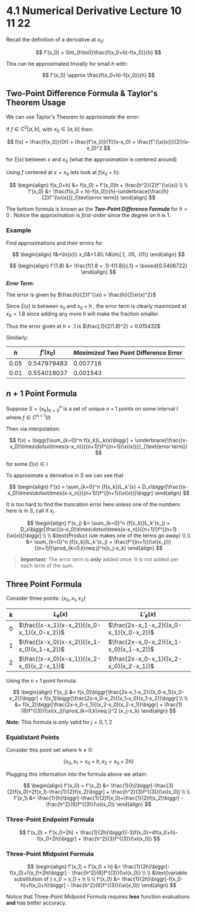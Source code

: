 # 4.1 Numerical Derivative Lecture 10 11 22
Recall the definition of a derivative at $x_0:$

$$
f'(x_0) = \lim_{h\to0}\frac{f(x_0+h)-f(x_0)}{h}
$$

This can be approximated trivially for small $h$ with:

$$
f'(x_0) \approx \frac{f(x_0+h)-f(x_0)}{h}
$$

## Two-Point Difference Formula & Taylor's Theorem Usage
We can use Taylor's Theorem to approximate the error:

If $f\in C^2[a, b]$, with $x_0\in[a, b]$ then:

$$
f(x) = \frac{f(x_0)}{0!} + \frac{f'(x_0)}{1!}(x-x_0) + \frac{f''(\xi(x))}{2!}(x-x_0)^2
$$

for $\xi(x)$ between $x$ and $x_0$ (what the approximation is centered around)

Using $f$ centered at $x=x_0$ lets look at $f(x_0 + h):$ 

$$
\begin{align}
f(x_0+h) &= f(x_0) + f'(x_0)h + \frac{h^2}{2}f''(\xi(x))
\\
\\
f'(x_0) &= \frac{f(x_0 + h)-f(x_0)}{h}-\underbrace{\frac{h}{2}f''(\xi(x))}_{\text{error term}}
\end{align}
$$

The bottom formula is known as the ***Two-Point Difference Formula*** for $h\gt0$ . Notice the approximation is *first-order* since the degree on $h$ is 1.

### Example
Find approximations and their errors for 

$$
\begin{align}
f&=\ln(x)\\
x_0&=1.8\\
h&\in\{.1, .05, .01\}
\end{align}
$$

$$
\begin{align}
f'(1.8) &= \frac{f(1.8 + .1)-f(1.8)}{.1} = \boxed{0.5406722}
\end{align}
$$

***Error Term***:

The error is given by $\frac{h}{2}f''(\xi) = \frac{h}{2\xi(x)^2}$

Since $\xi(x)$ is between $x_0$ and $x_0+h$ , the error term is clearly maximized at $x_0=1.8$ since adding any more $h$ will make the fraction smaller. 

Thus the error given at $h=.1$ is $\frac{.1}{2(1.8)^2} = 0.015432$

Similarly:

| $h$    | $f'(x_0)$     | *Maximized* Two Point Difference Error |
| ------ | ------------- | -------------------------- |
| $0.05$ | $0.547979483$ | $0.007716$                 |
| $0.01$ | $0.554018037$ | $0.001543$                 | 

## $n+1$ Point Formula
Suppose $S=\{x_k\}_{k=0}^{n}$ is a set of unique $n+1$ points on some interval $I$ where $f\in C^{n+1}(I)$

Then via interpolation:

$$
f(x) = \biggr[\sum_{k=0}^n f(x_k)L_k(x)\biggr] + \underbrace{\frac{(x-x_0)\times\dotso\times(x-x_n)}{(n+1)!}f^{(n+1)(\xi(x))}}_{\text{error term}}
$$

for some $\xi(x)\in I$

To approximate a derivative in $S$ we can see that 

$$
\begin{align}
f'(x) = \sum_{k=0}^n {f(x_k)}L_k'(x) + D_x\biggr[\frac{(x-x_0)\times\dotso\times(x-x_n)}{(n+1)!}f^{(n+1)(\xi(x))}\biggr]
\end{align}
$$

It is too hard to find the truncation error here unless one of the numbers here is in $S$, call it $x_j$ .

$$
\begin{align}
f'(x_j) &= \sum_{k=0}^n {f(x_k)}L_k'(x_j) + D_x\biggr[\frac{(x-x_0)\times\dotso\times(x-x_n)}{(n+1)!}f^{(n+1)(\xi(x))}\biggr] 
\\ \\
&\text{Product rule makes one of the terms go away}
\\ \\
&= \sum_{k=0}^n {f(x_k)}L_k'(x_j) + \frac{f^{(n+1)}(\xi(x_j))}{(n+1)!}\prod_{k=0,k\neq j}^n(x_j-x_k)
\end{align}
$$

> **Important**: The error term is **only** added once. It is not added per each term of the sum. 

## Three Point Formula
Consider three points: $\{x_0, x_1, x_2\}$

| $k$ | $L_k(x)$                                    | $L'_k(x)$                               |
| --- | ------------------------------------------- | --------------------------------------- |
| 0   | $\frac{(x-x_1)(x-x_2)}{(x_0-x_1)(x_0-x_2)}$ | $\frac{2x-x_1-x_2}{(x_0-x_1)(x_0-x_2)}$ |
| 1   | $\frac{(x-x_0)(x-x_2)}{(x_1-x_0)(x_1-x_2)}$ | $\frac{2x-x_0-x_2}{(x_1-x_0)(x_1-x_2)}$ |
| 2   | $\frac{(x-x_0)(x-x_1)}{(x_2-x_0)(x_2-x_1)}$ | $\frac{2x-x_0-x_1}{(x_2-x_0)(x_2-x_1)}$ |

Using the $n+1$ point formula:

$$
\begin{align}
f'(x_j) &= f(x_0)\biggr[\frac{2x-x_1-x_2}{(x_0-x_1)(x_0-x_2)}\biggr] + f(x_1)\biggr[\frac{2x-x_0-x_2}{(x_1-x_0)(x_1-x_2)}\biggr] \\ \\
&+ f(x_2)\biggr[\frac{2x-x_0-x_1}{(x_2-x_0)(x_2-x_1)}\biggr] + \frac{1}{6}f^{(3)}(\xi(x_j))\prod_{k=0,k\neq j}^2 (x_j-x_k)
\end{align}
$$

***Note:*** This formula is *only* valid for $j=0, 1, 2$

### Equidistant Points
Consider this point set where $h\neq0:$

$$
\{x_0, x_1 = x_0 + h, x_2 = x_0 + 2h\}
$$

Plugging this information into the formula above we attain:

$$
\begin{align}
f'(x_0) = f'(x_2) &= \frac{1}{h}\biggr[-\frac{3}{2}f(x_0)+2f(x_1)-\frac{1}{2}f(x_2)\biggr] + \frac{h^2}{3}f^{(3)}(\xi(x_0))
\\ \\
f'(x_1) &= \frac{1}{h}\biggr[-\frac{1}{2}f(x_0)+\frac{1}{2}f(x_2)\biggr] - \frac{h^2}{6}f^{(3)}(\xi(x_0))
\end{align}
$$

### Three-Point Endpoint Formula

$$
f'(x_0) = f'(x_0+2h) = \frac{1}{2h}\biggr[{-3}f(x_0)+4f(x_0+h)-f(x_0+2h)\biggr] + \frac{h^2}{3}f^{(3)}(\xi(x_0))
$$

### Three-Point Midpoint Formula

$$
\begin{align}
f'(x_1) = f'(x_0 + h) &= \frac{1}{2h}\biggr[-f(x_0)+f(x_0+2h)\biggr] - \frac{h^2}{6}f^{(3)}(\xi(x_0)) 
\\ \\
&\text{variable substitution of } x_0 = x_0 + h
\\ \\
f'(x_0) &= \frac{1}{2h}\biggr[-f(x_0-h)+f(x_0+h)\biggr] - \frac{h^2}{6}f^{(3)}(\xi(x_0)) 
\end{align}
$$

Notice that Three-Point Midpoint Formula requires **less** function evaluations **and** has better accuracy. 
